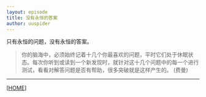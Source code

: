 ```yaml
---
layout: episode
title: 没有永恒的答案
author: uuspider
---
```

只有永恒的问题，没有永恒的答案。

> 你的脑海中，必须始终记着十几个你最喜欢的问题，平时它们处于休眠状态。每次你听到或读到一个新发现时，就针对这十几个问题中的每一个进行测试，看看对解答问题是否有帮助，很多突破就是这样产生的。 (费曼)


***

[[HOME][episode]]

[episode]:http://about.uuspider.com/2019/06/02/episodeindex.html
